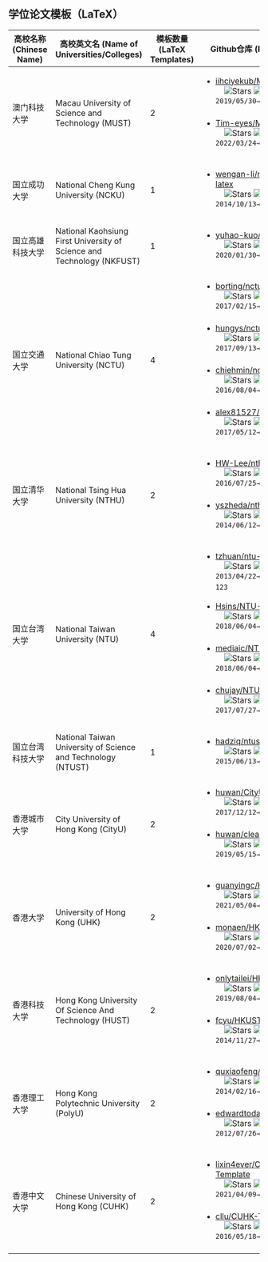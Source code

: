 ## 学位论文模板（LaTeX）

| 高校名称 (Chinese Name) | 高校英文名 (Name of Universities/Colleges) | 模板数量 (LaTeX Templates) | Github仓库 (Repositories in Github) |
|------------------------|------------------------------------------|---------------------------|------------------------------------|
| 澳门科技大学 | Macau University of Science and Technology (MUST) | 2 | <ul><li> [iihciyekub/MUST-Thesis](https://github.com/iihciyekub/MUST-Thesis) <br>&nbsp;&nbsp;&nbsp;&nbsp;![Stars](https://img.shields.io/github/stars/iihciyekub/MUST-Thesis.svg) ![Forks](https://img.shields.io/github/forks/iihciyekub/MUST-Thesis.svg) `🚀2019/05/30→2023/06/25,👀18,🤟18,👍8`</li><br><li> [Tim-eyes/MUST_Thesis_Template](https://github.com/Tim-eyes/MUST_Thesis_Template) <br>&nbsp;&nbsp;&nbsp;&nbsp;![Stars](https://img.shields.io/github/stars/Tim-eyes/MUST_Thesis_Template.svg) ![Forks](https://img.shields.io/github/forks/Tim-eyes/MUST_Thesis_Template.svg) `🚀2022/03/24→2022/04/25,👀0,🤟0,👍0`</li></ul> |
| 国立成功大学 | National Cheng Kung University (NCKU) | 1 | <ul><li> [wengan-li/ncku-thesis-template-latex](https://github.com/wengan-li/ncku-thesis-template-latex) <br>&nbsp;&nbsp;&nbsp;&nbsp;![Stars](https://img.shields.io/github/stars/wengan-li/ncku-thesis-template-latex.svg) ![Forks](https://img.shields.io/github/forks/wengan-li/ncku-thesis-template-latex.svg) `🚀2014/10/13→2023/01/29,👀76,🤟76,👍30`</li></ul> |
| 国立高雄科技大学 | National Kaohsiung First University of Science and Technology (NKFUST) | 1 | <ul><li> [yuhao-kuo/NKUST-thesis-template](https://github.com/yuhao-kuo/NKUST-thesis-template) <br>&nbsp;&nbsp;&nbsp;&nbsp;![Stars](https://img.shields.io/github/stars/yuhao-kuo/NKUST-thesis-template.svg) ![Forks](https://img.shields.io/github/forks/yuhao-kuo/NKUST-thesis-template.svg) `🚀2020/01/30→2023/04/29,👀2,🤟2,👍13`</li></ul> |
| 国立交通大学 | National Chiao Tung University (NCTU) | 4 | <ul><li> [borting/nctu-thesis](https://github.com/borting/nctu-thesis) <br>&nbsp;&nbsp;&nbsp;&nbsp;![Stars](https://img.shields.io/github/stars/borting/nctu-thesis.svg) ![Forks](https://img.shields.io/github/forks/borting/nctu-thesis.svg) `🚀2017/02/15→2021/07/26,👀75,🤟75,👍23`</li><br><li> [hungys/nctu-thesis-latex](https://github.com/hungys/nctu-thesis-latex) <br>&nbsp;&nbsp;&nbsp;&nbsp;![Stars](https://img.shields.io/github/stars/hungys/nctu-thesis-latex.svg) ![Forks](https://img.shields.io/github/forks/hungys/nctu-thesis-latex.svg) `🚀2017/09/13→2021/01/01,👀75,🤟75,👍30`</li><br><li> [chiehmin/nctu-thesis](https://github.com/chiehmin/nctu-thesis) <br>&nbsp;&nbsp;&nbsp;&nbsp;![Stars](https://img.shields.io/github/stars/chiehmin/nctu-thesis.svg) ![Forks](https://img.shields.io/github/forks/chiehmin/nctu-thesis.svg) `🚀2016/08/04→2017/09/12,👀65,🤟65,👍20`</li><br><li> [alex81527/latex-nctu-thesis](https://github.com/alex81527/latex-nctu-thesis) <br>&nbsp;&nbsp;&nbsp;&nbsp;![Stars](https://img.shields.io/github/stars/alex81527/latex-nctu-thesis.svg) ![Forks](https://img.shields.io/github/forks/alex81527/latex-nctu-thesis.svg) `🚀2017/05/12→2018/02/19,👀5,🤟5,👍1`</li></ul> |
| 国立清华大学 | National Tsing Hua University (NTHU) | 2 | <ul><li> [HW-Lee/nthu-thesis-template](https://github.com/HW-Lee/nthu-thesis-template) <br>&nbsp;&nbsp;&nbsp;&nbsp;![Stars](https://img.shields.io/github/stars/HW-Lee/nthu-thesis-template.svg) ![Forks](https://img.shields.io/github/forks/HW-Lee/nthu-thesis-template.svg) `🚀2016/07/25→2016/07/26,👀37,🤟37,👍23`</li><br><li> [yszheda/nthu-master-thesis](https://github.com/yszheda/nthu-master-thesis) <br>&nbsp;&nbsp;&nbsp;&nbsp;![Stars](https://img.shields.io/github/stars/yszheda/nthu-master-thesis.svg) ![Forks](https://img.shields.io/github/forks/yszheda/nthu-master-thesis.svg) `🚀2014/06/12→2014/06/12,👀3,🤟3,👍0`</li></ul> |
| 国立台湾大学 | National Taiwan University (NTU) | 4 | <ul><li> [tzhuan/ntu-thesis](https://github.com/tzhuan/ntu-thesis) <br>&nbsp;&nbsp;&nbsp;&nbsp;![Stars](https://img.shields.io/github/stars/tzhuan/ntu-thesis.svg) ![Forks](https://img.shields.io/github/forks/tzhuan/ntu-thesis.svg) `🚀2013/04/22→2022/04/06,👀240,🤟240,👍123`</li><br><li> [Hsins/NTU-Thesis-LaTeX-Template](https://github.com/Hsins/NTU-Thesis-LaTeX-Template) <br>&nbsp;&nbsp;&nbsp;&nbsp;![Stars](https://img.shields.io/github/stars/Hsins/NTU-Thesis-LaTeX-Template.svg) ![Forks](https://img.shields.io/github/forks/Hsins/NTU-Thesis-LaTeX-Template.svg) `🚀2018/06/04→2022/09/29,👀72,🤟72,👍16`</li><br><li> [mediaic/NTU_MS_Thesis](https://github.com/mediaic/NTU_MS_Thesis) <br>&nbsp;&nbsp;&nbsp;&nbsp;![Stars](https://img.shields.io/github/stars/mediaic/NTU_MS_Thesis.svg) ![Forks](https://img.shields.io/github/forks/mediaic/NTU_MS_Thesis.svg) `🚀2018/06/04→2018/08/13,👀99,🤟99,👍24`</li><br><li> [chujay/NTU_latex](https://github.com/chujay/NTU_latex) <br>&nbsp;&nbsp;&nbsp;&nbsp;![Stars](https://img.shields.io/github/stars/chujay/NTU_latex.svg) ![Forks](https://img.shields.io/github/forks/chujay/NTU_latex.svg) `🚀2017/07/27→2017/07/27,👀2,🤟2,👍1`</li></ul> |
| 国立台湾科技大学 | National Taiwan University of Science and Technology (NTUST) | 1 | <ul><li> [hadziq/ntust-thesis](https://github.com/hadziq/ntust-thesis) <br>&nbsp;&nbsp;&nbsp;&nbsp;![Stars](https://img.shields.io/github/stars/hadziq/ntust-thesis.svg) ![Forks](https://img.shields.io/github/forks/hadziq/ntust-thesis.svg) `🚀2015/06/13→2022/07/30,👀25,🤟25,👍12`</li></ul> |
| 香港城市大学 | City University of Hong Kong (CityU) | 2 | <ul><li> [huwan/CityU-Thesis](https://github.com/huwan/CityU-Thesis) <br>&nbsp;&nbsp;&nbsp;&nbsp;![Stars](https://img.shields.io/github/stars/huwan/CityU-Thesis.svg) ![Forks](https://img.shields.io/github/forks/huwan/CityU-Thesis.svg) `🚀2017/12/12→2021/05/28,👀13,🤟13,👍2`</li><br><li> [huwan/cleanthesis-cityu](https://github.com/huwan/cleanthesis-cityu) <br>&nbsp;&nbsp;&nbsp;&nbsp;![Stars](https://img.shields.io/github/stars/huwan/cleanthesis-cityu.svg) ![Forks](https://img.shields.io/github/forks/huwan/cleanthesis-cityu.svg) `🚀2019/05/15→2020/07/29,👀2,🤟2,👍2`</li></ul> |
| 香港大学 | University of Hong Kong (UHK) | 2 | <ul><li> [guanyingc/HKU-PhD-Thesis-LaTex](https://github.com/guanyingc/HKU-PhD-Thesis-LaTex) <br>&nbsp;&nbsp;&nbsp;&nbsp;![Stars](https://img.shields.io/github/stars/guanyingc/HKU-PhD-Thesis-LaTex.svg) ![Forks](https://img.shields.io/github/forks/guanyingc/HKU-PhD-Thesis-LaTex.svg) `🚀2021/05/04→2022/03/16,👀11,🤟11,👍1`</li><br><li> [monaen/HKU-Thesis-Template](https://github.com/monaen/HKU-Thesis-Template) <br>&nbsp;&nbsp;&nbsp;&nbsp;![Stars](https://img.shields.io/github/stars/monaen/HKU-Thesis-Template.svg) ![Forks](https://img.shields.io/github/forks/monaen/HKU-Thesis-Template.svg) `🚀2020/07/02→2020/10/27,👀43,🤟43,👍12`</li></ul> |
| 香港科技大学 | Hong Kong University Of Science And Technology (HUST) | 2 | <ul><li> [onlytailei/HKUST_latex_thesis_2019](https://github.com/onlytailei/HKUST_latex_thesis_2019) <br>&nbsp;&nbsp;&nbsp;&nbsp;![Stars](https://img.shields.io/github/stars/onlytailei/HKUST_latex_thesis_2019.svg) ![Forks](https://img.shields.io/github/forks/onlytailei/HKUST_latex_thesis_2019.svg) `🚀2019/08/04→2023/01/02,👀43,🤟43,👍12`</li><br><li> [fcyu/HKUST_PhD_MPhil_thesis_Latex](https://github.com/fcyu/HKUST_PhD_MPhil_thesis_Latex) <br>&nbsp;&nbsp;&nbsp;&nbsp;![Stars](https://img.shields.io/github/stars/fcyu/HKUST_PhD_MPhil_thesis_Latex.svg) ![Forks](https://img.shields.io/github/forks/fcyu/HKUST_PhD_MPhil_thesis_Latex.svg) `🚀2014/11/27→2021/10/06,👀39,🤟39,👍23`</li></ul> |
| 香港理工大学 | Hong Kong Polytechnic University (PolyU) | 2 | <ul><li> [quxiaofeng/PolyU_thesis_template](https://github.com/quxiaofeng/PolyU_thesis_template) <br>&nbsp;&nbsp;&nbsp;&nbsp;![Stars](https://img.shields.io/github/stars/quxiaofeng/PolyU_thesis_template.svg) ![Forks](https://img.shields.io/github/forks/quxiaofeng/PolyU_thesis_template.svg) `🚀2014/02/16→2018/09/07,👀25,🤟25,👍14`</li><br><li> [edwardtoday/hkputhesis](https://github.com/edwardtoday/hkputhesis) <br>&nbsp;&nbsp;&nbsp;&nbsp;![Stars](https://img.shields.io/github/stars/edwardtoday/hkputhesis.svg) ![Forks](https://img.shields.io/github/forks/edwardtoday/hkputhesis.svg) `🚀2012/07/26→2013/08/07,👀1,🤟1,👍1`</li></ul> |
| 香港中文大学 | Chinese University of Hong Kong (CUHK) | 2 | <ul><li> [lixin4ever/CUHK-PHD-Thesis-Template](https://github.com/lixin4ever/CUHK-PHD-Thesis-Template) <br>&nbsp;&nbsp;&nbsp;&nbsp;![Stars](https://img.shields.io/github/stars/lixin4ever/CUHK-PHD-Thesis-Template.svg) ![Forks](https://img.shields.io/github/forks/lixin4ever/CUHK-PHD-Thesis-Template.svg) `🚀2021/04/09→2021/04/10,👀33,🤟33,👍15`</li><br><li> [cllu/CUHK-Thesis-Template](https://github.com/cllu/CUHK-Thesis-Template) <br>&nbsp;&nbsp;&nbsp;&nbsp;![Stars](https://img.shields.io/github/stars/cllu/CUHK-Thesis-Template.svg) ![Forks](https://img.shields.io/github/forks/cllu/CUHK-Thesis-Template.svg) `🚀2016/05/18→2016/05/18,👀8,🤟8,👍11`</li></ul> |
